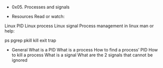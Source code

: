 * 0x05. Processes and signals

* Resources
Read or watch:

Linux PID
Linux process
Linux signal
Process management in linux
man or help:

ps
pgrep
pkill
kill
exit
trap

* General
What is a PID
What is a process
How to find a process’ PID
How to kill a process
What is a signal
What are the 2 signals that cannot be ignored

